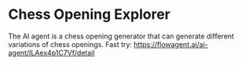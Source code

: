 # Chess Opening Explorer
The AI agent is a chess opening generator that can generate different variations of chess openings.
Fast try: https://flowagent.ai/ai-agent/ILAex4p1C7Vf/detail

